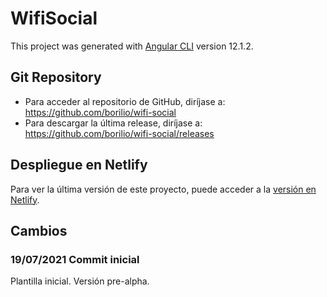 # WifiSocial

This project was generated with [Angular CLI](https://github.com/angular/angular-cli) version 12.1.2.

## Git Repository

- Para acceder al repositorio de GitHub, diríjase a: https://github.com/borilio/wifi-social   
- Para descargar la última release, diríjase a: https://github.com/borilio/wifi-social/releases

## Despliegue en Netlify

Para ver la última versión de este proyecto, puede acceder a la [versión en Netlify](https://wifisocial.netlify.com/).


## Cambios
### 19/07/2021 Commit inicial
Plantilla inicial. Versión pre-alpha. 

